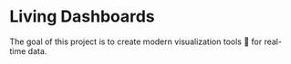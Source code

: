 # Living Dashboards

The goal of this project is to create modern visualization tools :wrench: for real-time data.
